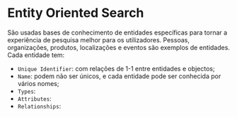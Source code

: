 # Entity Oriented Search

São usadas bases de conhecimento de entidades específicas para tornar a experiência de pesquisa melhor para os utilizadores. Pessoas, organizações, produtos, localizações e eventos são exemplos de entidades. Cada entidade tem:

- `Unique Identifier`: com relações de 1-1 entre entidades e objectos;
- `Name`: podem não ser únicos, e cada entidade pode ser conhecida por vários nomes;
- `Types`: 
- `Attributes`: 
- `Relationships`: 
